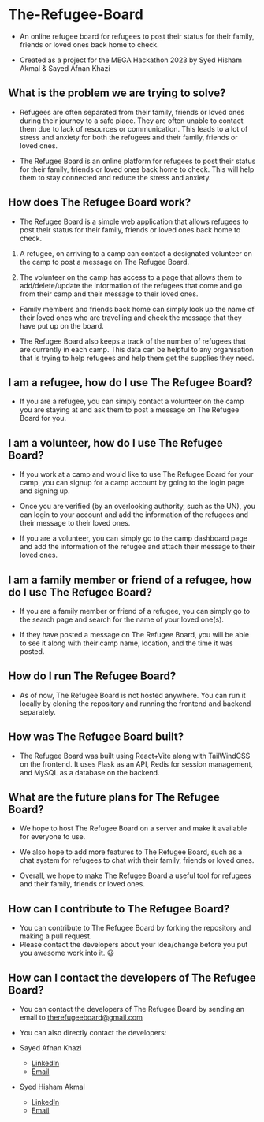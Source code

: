 # The-Refugee-Board

- An online refugee board for refugees to post their status for their family, friends or loved ones back home to check.

- Created as a project for the MEGA Hackathon 2023 by Syed Hisham Akmal & Sayed Afnan Khazi

## What is the problem we are trying to solve?

- Refugees are often separated from their family, friends or loved ones during their journey to a safe place. They are often unable to contact them due to lack of resources or communication. This leads to a lot of stress and anxiety for both the refugees and their family, friends or loved ones.

- The Refugee Board is an online platform for refugees to post their status for their family, friends or loved ones back home to check. This will help them to stay connected and reduce the stress and anxiety.

## How does The Refugee Board work?

- The Refugee Board is a simple web application that allows refugees to post their status for their family, friends or loved ones back home to check.

1. A refugee, on arriving to a camp can contact a designated volunteer on the camp to post a message on The Refugee Board.

2. The volunteer on the camp has access to a page that allows them to add/delete/update the information of the refugees that come and go from their camp and their message to their loved ones.

- Family members and friends back home can simply look up the name of their loved ones who are travelling and check the message that they have put up on the board.

- The Refugee Board also keeps a track of the number of refugees that are currently in each camp. This data can be helpful to any organisation that is trying to help refugees and help them get the supplies they need.

## I am a refugee, how do I use The Refugee Board?

- If you are a refugee, you can simply contact a volunteer on the camp you are staying at and ask them to post a message on The Refugee Board for you.

## I am a volunteer, how do I use The Refugee Board?

- If you work at a camp and would like to use The Refugee Board for your camp, you can signup for a camp account by going to the login page and signing up.

- Once you are verified (by an overlooking authority, such as the UN), you can login to your account and add the information of the refugees and their message to their loved ones.

- If you are a volunteer, you can simply go to the camp dashboard page and add the information of the refugee and attach their message to their loved ones.

## I am a family member or friend of a refugee, how do I use The Refugee Board?

- If you are a family member or friend of a refugee, you can simply go to the search page and search for the name of your loved one(s).

- If they have posted a message on The Refugee Board, you will be able to see it along with their camp name, location, and the time it was posted.

## How do I run The Refugee Board?

- As of now, The Refugee Board is not hosted anywhere. You can run it locally by cloning the repository and running the frontend and backend separately.

## How was The Refugee Board built?

- The Refugee Board was built using React+Vite along with TailWindCSS on the frontend. It uses Flask as an API, Redis for session management, and MySQL as a database on the backend.

## What are the future plans for The Refugee Board?

- We hope to host The Refugee Board on a server and make it available for everyone to use.

- We also hope to add more features to The Refugee Board, such as a chat system for refugees to chat with their family, friends or loved ones.

- Overall, we hope to make The Refugee Board a useful tool for refugees and their family, friends or loved ones.

## How can I contribute to The Refugee Board?

- You can contribute to The Refugee Board by forking the repository and making a pull request.
- Please contact the developers about your idea/change before you put you awesome work into it. 😃

## How can I contact the developers of The Refugee Board?

- You can contact the developers of The Refugee Board by sending an email to [therefugeeboard@gmail.com](mailto:therefugeeboard@gmail.com)

- You can also directly contact the developers:

- Sayed Afnan Khazi
  - [LinkedIn](https://www.linkedin.com/in/sayed-afnan-khazi/)
  - [Email](mailto:afnanind@gmail.com)

- Syed Hisham Akmal
  - [LinkedIn](https://www.linkedin.com/in/hisham-akmal-ba7455226/)
  - [Email](mailto:hisham0502@gmail.com)
